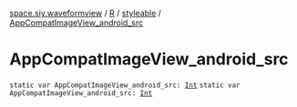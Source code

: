 [space.siy.waveformview](../../index.md) / [R](../index.md) / [styleable](index.md) / [AppCompatImageView_android_src](./-app-compat-image-view_android_src.md)

# AppCompatImageView_android_src

`static var AppCompatImageView_android_src: `[`Int`](https://kotlinlang.org/api/latest/jvm/stdlib/kotlin/-int/index.html)
`static var AppCompatImageView_android_src: `[`Int`](https://kotlinlang.org/api/latest/jvm/stdlib/kotlin/-int/index.html)